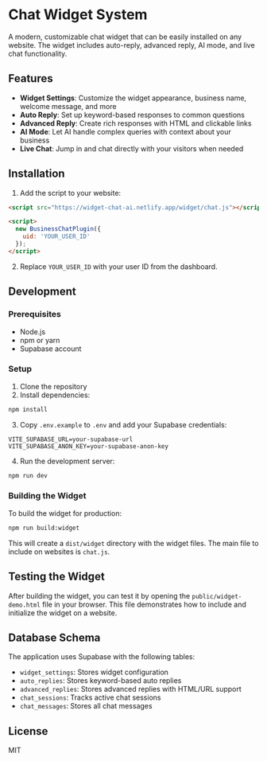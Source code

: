 # Chat Widget System

A modern, customizable chat widget that can be easily installed on any website. The widget includes auto-reply, advanced reply, AI mode, and live chat functionality.

## Features

- **Widget Settings**: Customize the widget appearance, business name, welcome message, and more
- **Auto Reply**: Set up keyword-based responses to common questions
- **Advanced Reply**: Create rich responses with HTML and clickable links
- **AI Mode**: Let AI handle complex queries with context about your business
- **Live Chat**: Jump in and chat directly with your visitors when needed

## Installation

1. Add the script to your website:

```html
<script src="https://widget-chat-ai.netlify.app/widget/chat.js"></script>

<script>
  new BusinessChatPlugin({
    uid: 'YOUR_USER_ID'
  });
</script>
```

2. Replace `YOUR_USER_ID` with your user ID from the dashboard.

## Development

### Prerequisites

- Node.js
- npm or yarn
- Supabase account

### Setup

1. Clone the repository
2. Install dependencies:

```bash
npm install
```

3. Copy `.env.example` to `.env` and add your Supabase credentials:

```
VITE_SUPABASE_URL=your-supabase-url
VITE_SUPABASE_ANON_KEY=your-supabase-anon-key
```

4. Run the development server:

```bash
npm run dev
```

### Building the Widget

To build the widget for production:

```bash
npm run build:widget
```

This will create a `dist/widget` directory with the widget files. The main file to include on websites is `chat.js`.

## Testing the Widget

After building the widget, you can test it by opening the `public/widget-demo.html` file in your browser. This file demonstrates how to include and initialize the widget on a website.

## Database Schema

The application uses Supabase with the following tables:

- `widget_settings`: Stores widget configuration
- `auto_replies`: Stores keyword-based auto replies
- `advanced_replies`: Stores advanced replies with HTML/URL support
- `chat_sessions`: Tracks active chat sessions
- `chat_messages`: Stores all chat messages

## License

MIT